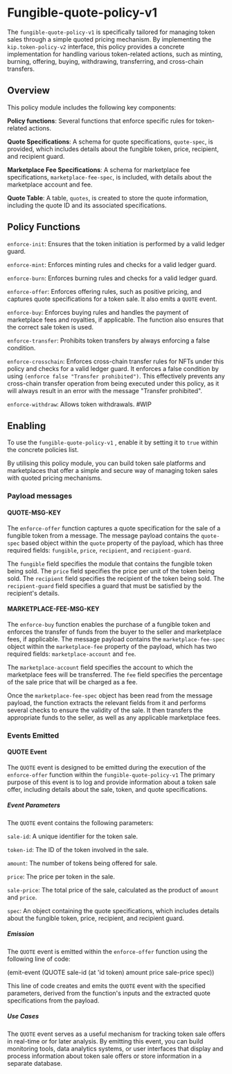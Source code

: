 ﻿# Fungible-quote-policy-v1

The `fungible-quote-policy-v1` is specifically tailored for managing token sales through a simple quoted pricing mechanism. By implementing the `kip.token-policy-v2` interface, this policy provides a concrete implementation for handling various token-related actions, such as minting, burning, offering, buying, withdrawing, transferring, and cross-chain transfers.

## Overview


This policy module includes the following key components:

**Policy functions**: Several functions that enforce specific rules for token-related actions.

**Quote Specifications**: A schema for quote specifications, `quote-spec`, is provided, which includes details about the fungible token, price, recipient, and recipient guard.

**Marketplace Fee Specifications**: A schema for marketplace fee specifications, `marketplace-fee-spec`, is included, with details about the marketplace account and fee.

**Quote Table**: A table, `quotes`, is created to store the quote information, including the quote ID and its associated specifications.

  

## Policy Functions

`enforce-init`: Ensures that the token initiation is performed by a valid ledger guard.

`enforce-mint`: Enforces minting rules and checks for a valid ledger guard.
 
`enforce-burn`: Enforces burning rules and checks for a valid ledger guard.

`enforce-offer`: Enforces offering rules, such as positive pricing, and captures quote specifications for a token sale. It also emits a `QUOTE` event.

`enforce-buy`: Enforces buying rules and handles the payment of marketplace fees and royalties, if applicable. The function also ensures that the correct sale token is used.

`enforce-transfer`: Prohibits token transfers by always enforcing a false condition.

`enforce-crosschain`: Enforces cross-chain transfer rules for NFTs under this policy and checks for a valid ledger guard. It enforces a false condition by using `(enforce false "Transfer prohibited")`. This effectively prevents any cross-chain transfer operation from being executed under this policy, as it will always result in an error with the message "Transfer prohibited".

`enforce-withdraw`: Allows token withdrawals. #WIP

  

## Enabling

To use the `fungible-quote-policy-v1` , enable it by setting it to `true` within the concrete policies list.

By utilising this policy module, you can build token sale platforms and marketplaces that offer a simple and secure way of managing token sales with quoted pricing mechanisms.

### Payload messages

#### QUOTE-MSG-KEY

The `enforce-offer` function captures a quote specification for the sale of a fungible token from a message. The message payload contains the `quote-spec` based object within the `quote` property of the payload, which has three required fields: `fungible`, `price`, `recipient`, and `recipient-guard`.


The `fungible` field specifies the module that contains the fungible token being sold. The `price` field specifies the price per unit of the token being sold. The `recipient` field specifies the recipient of the token being sold. The `recipient-guard` field specifies a guard that must be satisfied by the recipient's details.
  

#### MARKETPLACE-FEE-MSG-KEY

The `enforce-buy` function enables the purchase of a fungible token and enforces the transfer of funds from the buyer to the seller and marketplace fees, if applicable. The message payload contains the `marketplace-fee-spec` object within the `marketplace-fee` property of the payload, which has two required fields: `marketplace-account` and `fee`.


The `marketplace-account` field specifies the account to which the marketplace fees will be transferred. The `fee` field specifies the percentage of the sale price that will be charged as a fee.


Once the `marketplace-fee-spec` object has been read from the message payload, the function extracts the relevant fields from it and performs several checks to ensure the validity of the sale. It then transfers the appropriate funds to the seller, as well as any applicable marketplace fees.


### Events Emitted


#### QUOTE Event


The `QUOTE` event is designed to be emitted during the execution of the `enforce-offer` function within the `fungible-quote-policy-v1` The primary purpose of this event is to log and provide information about a token sale offer, including details about the sale, token, and quote specifications.

  

##### Event Parameters

The `QUOTE` event contains the following parameters:


`sale-id`: A unique identifier for the token sale.

`token-id`: The ID of the token involved in the sale.

`amount`: The number of tokens being offered for sale.

`price`: The price per token in the sale.

`sale-price`: The total price of the sale, calculated as the product of `amount` and `price`.

`spec`: An object containing the quote specifications, which includes details about the fungible token, price, recipient, and recipient guard.

  

##### Emission

The `QUOTE` event is emitted within the `enforce-offer` function using the following line of code:


(emit-event (QUOTE sale-id (at 'id token) amount price sale-price spec))


This line of code creates and emits the `QUOTE` event with the specified parameters, derived from the function's inputs and the extracted quote specifications from the payload.


##### Use Cases


The `QUOTE` event serves as a useful mechanism for tracking token sale offers in real-time or for later analysis. By emitting this event, you can build monitoring tools, data analytics systems, or user interfaces that display and process information about token sale offers or store information in a separate database.